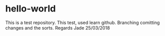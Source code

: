 # hello-world
This is a test repository.
This test, used learn github. Branching comitting changes and the sorts.
Regards Jade 25/03/2018
